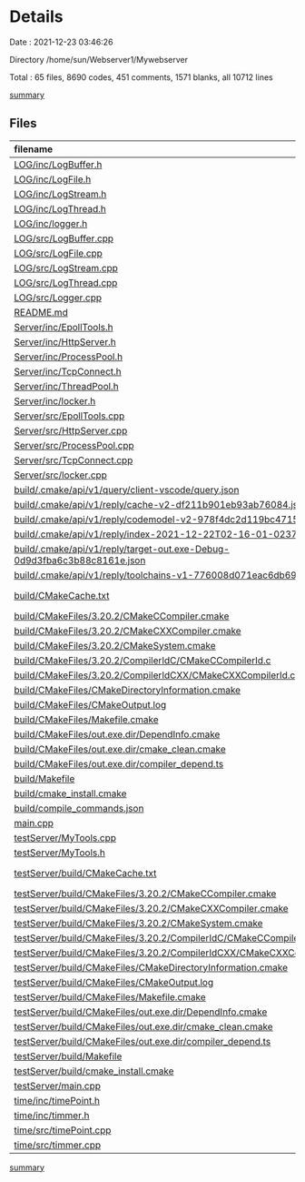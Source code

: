 # Details

Date : 2021-12-23 03:46:26

Directory /home/sun/Webserver1/Mywebserver

Total : 65 files,  8690 codes, 451 comments, 1571 blanks, all 10712 lines

[summary](results.md)

## Files
| filename | language | code | comment | blank | total |
| :--- | :--- | ---: | ---: | ---: | ---: |
| [LOG/inc/LogBuffer.h](/LOG/inc/LogBuffer.h) | C++ | 30 | 0 | 14 | 44 |
| [LOG/inc/LogFile.h](/LOG/inc/LogFile.h) | C++ | 26 | 0 | 13 | 39 |
| [LOG/inc/LogStream.h](/LOG/inc/LogStream.h) | C++ | 51 | 0 | 17 | 68 |
| [LOG/inc/LogThread.h](/LOG/inc/LogThread.h) | C++ | 50 | 0 | 36 | 86 |
| [LOG/inc/logger.h](/LOG/inc/logger.h) | C++ | 32 | 0 | 21 | 53 |
| [LOG/src/LogBuffer.cpp](/LOG/src/LogBuffer.cpp) | C++ | 7 | 0 | 10 | 17 |
| [LOG/src/LogFile.cpp](/LOG/src/LogFile.cpp) | C++ | 86 | 5 | 32 | 123 |
| [LOG/src/LogStream.cpp](/LOG/src/LogStream.cpp) | C++ | 111 | 1 | 35 | 147 |
| [LOG/src/LogThread.cpp](/LOG/src/LogThread.cpp) | C++ | 111 | 1 | 31 | 143 |
| [LOG/src/Logger.cpp](/LOG/src/Logger.cpp) | C++ | 59 | 8 | 27 | 94 |
| [README.md](/README.md) | Markdown | 2 | 0 | 1 | 3 |
| [Server/inc/EpollTools.h](/Server/inc/EpollTools.h) | C++ | 10 | 5 | 10 | 25 |
| [Server/inc/HttpServer.h](/Server/inc/HttpServer.h) | C++ | 110 | 12 | 15 | 137 |
| [Server/inc/ProcessPool.h](/Server/inc/ProcessPool.h) | C++ | 201 | 7 | 23 | 231 |
| [Server/inc/TcpConnect.h](/Server/inc/TcpConnect.h) | C++ | 27 | 0 | 18 | 45 |
| [Server/inc/ThreadPool.h](/Server/inc/ThreadPool.h) | C++ | 111 | 1 | 9 | 121 |
| [Server/inc/locker.h](/Server/inc/locker.h) | C++ | 37 | 3 | 9 | 49 |
| [Server/src/EpollTools.cpp](/Server/src/EpollTools.cpp) | C++ | 58 | 0 | 12 | 70 |
| [Server/src/HttpServer.cpp](/Server/src/HttpServer.cpp) | C++ | 481 | 13 | 38 | 532 |
| [Server/src/ProcessPool.cpp](/Server/src/ProcessPool.cpp) | C++ | 107 | 3 | 19 | 129 |
| [Server/src/TcpConnect.cpp](/Server/src/TcpConnect.cpp) | C++ | 94 | 1 | 11 | 106 |
| [Server/src/locker.cpp](/Server/src/locker.cpp) | C++ | 57 | 0 | 5 | 62 |
| [build/.cmake/api/v1/query/client-vscode/query.json](/build/.cmake/api/v1/query/client-vscode/query.json) | JSON | 1 | 0 | 0 | 1 |
| [build/.cmake/api/v1/reply/cache-v2-df211b901eb93ab76084.json](/build/.cmake/api/v1/reply/cache-v2-df211b901eb93ab76084.json) | JSON | 1,167 | 0 | 1 | 1,168 |
| [build/.cmake/api/v1/reply/codemodel-v2-978f4dc2d119bc471581.json](/build/.cmake/api/v1/reply/codemodel-v2-978f4dc2d119bc471581.json) | JSON | 59 | 0 | 1 | 60 |
| [build/.cmake/api/v1/reply/index-2021-12-22T02-16-01-0237.json](/build/.cmake/api/v1/reply/index-2021-12-22T02-16-01-0237.json) | JSON | 110 | 0 | 1 | 111 |
| [build/.cmake/api/v1/reply/target-out.exe-Debug-0d9d3fba6c3b88c8161e.json](/build/.cmake/api/v1/reply/target-out.exe-Debug-0d9d3fba6c3b88c8161e.json) | JSON | 221 | 0 | 1 | 222 |
| [build/.cmake/api/v1/reply/toolchains-v1-776008d071eac6db6945.json](/build/.cmake/api/v1/reply/toolchains-v1-776008d071eac6db6945.json) | JSON | 101 | 0 | 1 | 102 |
| [build/CMakeCache.txt](/build/CMakeCache.txt) | CMake Cache | 303 | 0 | 65 | 368 |
| [build/CMakeFiles/3.20.2/CMakeCCompiler.cmake](/build/CMakeFiles/3.20.2/CMakeCCompiler.cmake) | CMake | 61 | 0 | 18 | 79 |
| [build/CMakeFiles/3.20.2/CMakeCXXCompiler.cmake](/build/CMakeFiles/3.20.2/CMakeCXXCompiler.cmake) | CMake | 72 | 0 | 20 | 92 |
| [build/CMakeFiles/3.20.2/CMakeSystem.cmake](/build/CMakeFiles/3.20.2/CMakeSystem.cmake) | CMake | 10 | 0 | 6 | 16 |
| [build/CMakeFiles/3.20.2/CompilerIdC/CMakeCCompilerId.c](/build/CMakeFiles/3.20.2/CompilerIdC/CMakeCCompilerId.c) | C | 570 | 58 | 125 | 753 |
| [build/CMakeFiles/3.20.2/CompilerIdCXX/CMakeCXXCompilerId.cpp](/build/CMakeFiles/3.20.2/CompilerIdCXX/CMakeCXXCompilerId.cpp) | C++ | 561 | 60 | 123 | 744 |
| [build/CMakeFiles/CMakeDirectoryInformation.cmake](/build/CMakeFiles/CMakeDirectoryInformation.cmake) | CMake | 12 | 0 | 5 | 17 |
| [build/CMakeFiles/CMakeOutput.log](/build/CMakeFiles/CMakeOutput.log) | Log | 379 | 0 | 31 | 410 |
| [build/CMakeFiles/Makefile.cmake](/build/CMakeFiles/Makefile.cmake) | CMake | 42 | 0 | 6 | 48 |
| [build/CMakeFiles/out.exe.dir/DependInfo.cmake](/build/CMakeFiles/out.exe.dir/DependInfo.cmake) | CMake | 26 | 0 | 6 | 32 |
| [build/CMakeFiles/out.exe.dir/cmake_clean.cmake](/build/CMakeFiles/out.exe.dir/cmake_clean.cmake) | CMake | 34 | 0 | 2 | 36 |
| [build/CMakeFiles/out.exe.dir/compiler_depend.ts](/build/CMakeFiles/out.exe.dir/compiler_depend.ts) | TypeScript | 2 | 0 | 1 | 3 |
| [build/Makefile](/build/Makefile) | Makefile | 303 | 84 | 119 | 506 |
| [build/cmake_install.cmake](/build/cmake_install.cmake) | CMake | 46 | 0 | 9 | 55 |
| [build/compile_commands.json](/build/compile_commands.json) | JSON | 67 | 0 | 0 | 67 |
| [main.cpp](/main.cpp) | C++ | 158 | 9 | 44 | 211 |
| [testServer/MyTools.cpp](/testServer/MyTools.cpp) | C++ | 134 | 1 | 19 | 154 |
| [testServer/MyTools.h](/testServer/MyTools.h) | C++ | 17 | 8 | 12 | 37 |
| [testServer/build/CMakeCache.txt](/testServer/build/CMakeCache.txt) | CMake Cache | 304 | 0 | 65 | 369 |
| [testServer/build/CMakeFiles/3.20.2/CMakeCCompiler.cmake](/testServer/build/CMakeFiles/3.20.2/CMakeCCompiler.cmake) | CMake | 61 | 0 | 18 | 79 |
| [testServer/build/CMakeFiles/3.20.2/CMakeCXXCompiler.cmake](/testServer/build/CMakeFiles/3.20.2/CMakeCXXCompiler.cmake) | CMake | 72 | 0 | 20 | 92 |
| [testServer/build/CMakeFiles/3.20.2/CMakeSystem.cmake](/testServer/build/CMakeFiles/3.20.2/CMakeSystem.cmake) | CMake | 10 | 0 | 6 | 16 |
| [testServer/build/CMakeFiles/3.20.2/CompilerIdC/CMakeCCompilerId.c](/testServer/build/CMakeFiles/3.20.2/CompilerIdC/CMakeCCompilerId.c) | C | 570 | 58 | 125 | 753 |
| [testServer/build/CMakeFiles/3.20.2/CompilerIdCXX/CMakeCXXCompilerId.cpp](/testServer/build/CMakeFiles/3.20.2/CompilerIdCXX/CMakeCXXCompilerId.cpp) | C++ | 561 | 60 | 123 | 744 |
| [testServer/build/CMakeFiles/CMakeDirectoryInformation.cmake](/testServer/build/CMakeFiles/CMakeDirectoryInformation.cmake) | CMake | 12 | 0 | 5 | 17 |
| [testServer/build/CMakeFiles/CMakeOutput.log](/testServer/build/CMakeFiles/CMakeOutput.log) | Log | 379 | 0 | 31 | 410 |
| [testServer/build/CMakeFiles/Makefile.cmake](/testServer/build/CMakeFiles/Makefile.cmake) | CMake | 42 | 0 | 6 | 48 |
| [testServer/build/CMakeFiles/out.exe.dir/DependInfo.cmake](/testServer/build/CMakeFiles/out.exe.dir/DependInfo.cmake) | CMake | 15 | 0 | 6 | 21 |
| [testServer/build/CMakeFiles/out.exe.dir/cmake_clean.cmake](/testServer/build/CMakeFiles/out.exe.dir/cmake_clean.cmake) | CMake | 12 | 0 | 2 | 14 |
| [testServer/build/CMakeFiles/out.exe.dir/compiler_depend.ts](/testServer/build/CMakeFiles/out.exe.dir/compiler_depend.ts) | TypeScript | 2 | 0 | 1 | 3 |
| [testServer/build/Makefile](/testServer/build/Makefile) | Makefile | 105 | 51 | 53 | 209 |
| [testServer/build/cmake_install.cmake](/testServer/build/cmake_install.cmake) | CMake | 46 | 0 | 9 | 55 |
| [testServer/main.cpp](/testServer/main.cpp) | C++ | 48 | 2 | 3 | 53 |
| [time/inc/timePoint.h](/time/inc/timePoint.h) | C++ | 28 | 0 | 14 | 42 |
| [time/inc/timmer.h](/time/inc/timmer.h) | C++ | 35 | 0 | 22 | 57 |
| [time/src/timePoint.cpp](/time/src/timePoint.cpp) | C++ | 36 | 0 | 23 | 59 |
| [time/src/timmer.cpp](/time/src/timmer.cpp) | C++ | 38 | 0 | 17 | 55 |

[summary](results.md)